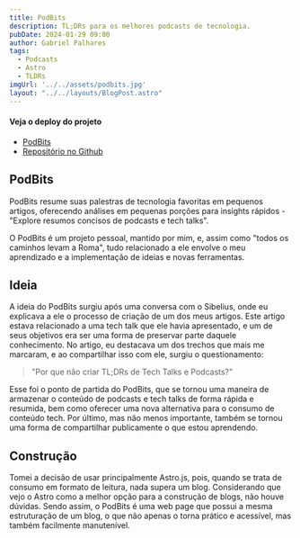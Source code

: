 ```yaml
---
title: PodBits
description: TL;DRs para os melhores podcasts de tecnologia.
pubDate: 2024-01-29 09:00
author: Gabriel Palhares
tags:
  - Podcasts
  - Astro
  - TLDRs
imgUrl: '../../assets/podbits.jpg'
layout: "../../layouts/BlogPost.astro"
---
```

#### Veja o deploy do projeto
- [PodBits](https://gabrielpalhares.dev/podbits/)
- [Repositório no Github](https://github.com/gabriel-palhares/podbits)

## PodBits

PodBits resume suas palestras de tecnologia favoritas em pequenos artigos, oferecendo análises em pequenas porções para insights rápidos - "Explore resumos concisos de podcasts e tech talks". 

O PodBits é um projeto pessoal, mantido por mim, e, assim como "todos os caminhos levam a Roma", tudo relacionado a ele envolve o meu aprendizado e a implementação de ideias e novas ferramentas.

## Ideia

A ideia do PodBits surgiu após uma conversa com o Sibelius, onde eu explicava a ele o processo de criação de um dos meus artigos. Este artigo estava relacionado a uma tech talk que ele havia apresentado, e um de seus objetivos era ser uma forma de preservar parte daquele conhecimento. No artigo, eu destacava um dos trechos que mais me marcaram, e ao compartilhar isso com ele, surgiu o questionamento:
>"Por que não criar TL;DRs de Tech Talks e Podcasts?"

Esse foi o ponto de partida do PodBits, que se tornou uma maneira de armazenar o conteúdo de podcasts e tech talks de forma rápida e resumida, bem como oferecer uma nova alternativa para o consumo de conteúdo tech. Por último, mas não menos importante, também se tornou uma forma de compartilhar publicamente o que estou aprendendo.

## Construção

Tomei a decisão de usar principalmente Astro.js, pois, quando se trata de consumo em formato de leitura, nada supera um blog. Considerando que vejo o Astro como a melhor opção para a construção de blogs, não houve dúvidas. Sendo assim, o PodBits é uma web page que possui a mesma estruturação de um blog, o que não apenas o torna prático e acessível, mas também facilmente manutenível.